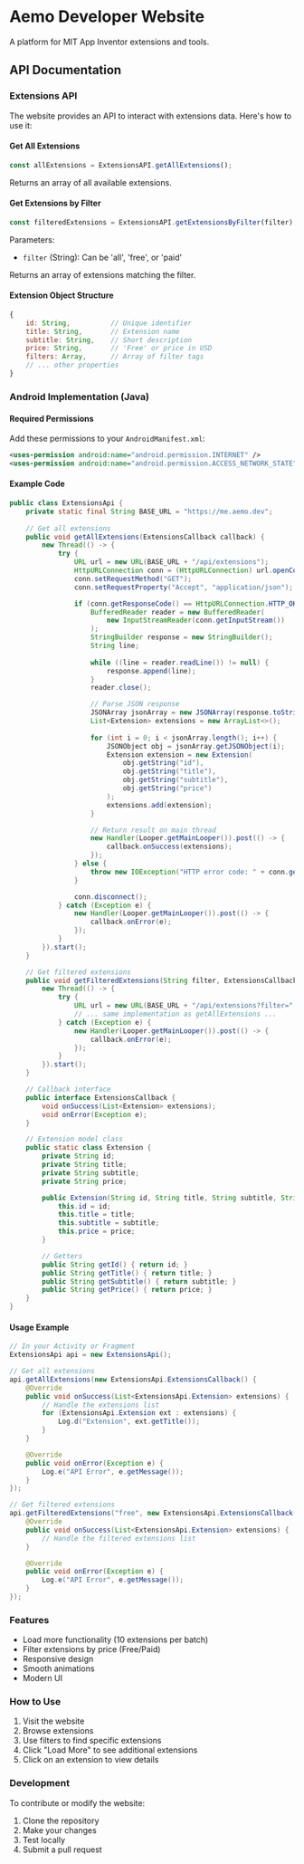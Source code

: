 # Aemo Developer Website

A platform for MIT App Inventor extensions and tools.

## API Documentation

### Extensions API

The website provides an API to interact with extensions data. Here's how to use it:

#### Get All Extensions
```javascript
const allExtensions = ExtensionsAPI.getAllExtensions();
```
Returns an array of all available extensions.

#### Get Extensions by Filter
```javascript
const filteredExtensions = ExtensionsAPI.getExtensionsByFilter(filter);
```
Parameters:
- `filter` (String): Can be 'all', 'free', or 'paid'

Returns an array of extensions matching the filter.

#### Extension Object Structure
```javascript
{
    id: String,          // Unique identifier
    title: String,       // Extension name
    subtitle: String,    // Short description
    price: String,       // 'Free' or price in USD
    filters: Array,      // Array of filter tags
    // ... other properties
}
```

### Android Implementation (Java)

#### Required Permissions
Add these permissions to your `AndroidManifest.xml`:
```xml
<uses-permission android:name="android.permission.INTERNET" />
<uses-permission android:name="android.permission.ACCESS_NETWORK_STATE" />
```

#### Example Code
```java
public class ExtensionsApi {
    private static final String BASE_URL = "https://me.aemo.dev";
    
    // Get all extensions
    public void getAllExtensions(ExtensionsCallback callback) {
        new Thread(() -> {
            try {
                URL url = new URL(BASE_URL + "/api/extensions");
                HttpURLConnection conn = (HttpURLConnection) url.openConnection();
                conn.setRequestMethod("GET");
                conn.setRequestProperty("Accept", "application/json");

                if (conn.getResponseCode() == HttpURLConnection.HTTP_OK) {
                    BufferedReader reader = new BufferedReader(
                        new InputStreamReader(conn.getInputStream())
                    );
                    StringBuilder response = new StringBuilder();
                    String line;
                    
                    while ((line = reader.readLine()) != null) {
                        response.append(line);
                    }
                    reader.close();

                    // Parse JSON response
                    JSONArray jsonArray = new JSONArray(response.toString());
                    List<Extension> extensions = new ArrayList<>();
                    
                    for (int i = 0; i < jsonArray.length(); i++) {
                        JSONObject obj = jsonArray.getJSONObject(i);
                        Extension extension = new Extension(
                            obj.getString("id"),
                            obj.getString("title"),
                            obj.getString("subtitle"),
                            obj.getString("price")
                        );
                        extensions.add(extension);
                    }

                    // Return result on main thread
                    new Handler(Looper.getMainLooper()).post(() -> {
                        callback.onSuccess(extensions);
                    });
                } else {
                    throw new IOException("HTTP error code: " + conn.getResponseCode());
                }

                conn.disconnect();
            } catch (Exception e) {
                new Handler(Looper.getMainLooper()).post(() -> {
                    callback.onError(e);
                });
            }
        }).start();
    }

    // Get filtered extensions
    public void getFilteredExtensions(String filter, ExtensionsCallback callback) {
        new Thread(() -> {
            try {
                URL url = new URL(BASE_URL + "/api/extensions?filter=" + filter);
                // ... same implementation as getAllExtensions ...
            } catch (Exception e) {
                new Handler(Looper.getMainLooper()).post(() -> {
                    callback.onError(e);
                });
            }
        }).start();
    }

    // Callback interface
    public interface ExtensionsCallback {
        void onSuccess(List<Extension> extensions);
        void onError(Exception e);
    }

    // Extension model class
    public static class Extension {
        private String id;
        private String title;
        private String subtitle;
        private String price;

        public Extension(String id, String title, String subtitle, String price) {
            this.id = id;
            this.title = title;
            this.subtitle = subtitle;
            this.price = price;
        }

        // Getters
        public String getId() { return id; }
        public String getTitle() { return title; }
        public String getSubtitle() { return subtitle; }
        public String getPrice() { return price; }
    }
}
```

#### Usage Example
```java
// In your Activity or Fragment
ExtensionsApi api = new ExtensionsApi();

// Get all extensions
api.getAllExtensions(new ExtensionsApi.ExtensionsCallback() {
    @Override
    public void onSuccess(List<ExtensionsApi.Extension> extensions) {
        // Handle the extensions list
        for (ExtensionsApi.Extension ext : extensions) {
            Log.d("Extension", ext.getTitle());
        }
    }

    @Override
    public void onError(Exception e) {
        Log.e("API Error", e.getMessage());
    }
});

// Get filtered extensions
api.getFilteredExtensions("free", new ExtensionsApi.ExtensionsCallback() {
    @Override
    public void onSuccess(List<ExtensionsApi.Extension> extensions) {
        // Handle the filtered extensions list
    }

    @Override
    public void onError(Exception e) {
        Log.e("API Error", e.getMessage());
    }
});
```

### Features
- Load more functionality (10 extensions per batch)
- Filter extensions by price (Free/Paid)
- Responsive design
- Smooth animations
- Modern UI

### How to Use
1. Visit the website
2. Browse extensions
3. Use filters to find specific extensions
4. Click "Load More" to see additional extensions
5. Click on an extension to view details

### Development
To contribute or modify the website:
1. Clone the repository
2. Make your changes
3. Test locally
4. Submit a pull request
